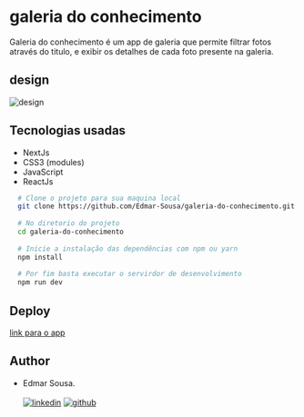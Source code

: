 # galeria do conhecimento
Galeria do conhecimento é um app de galeria que permite filtrar fotos através do titulo, e exibir os detalhes de cada foto presente na galeria.

## design
![design](https://github.com/Edmar-Sousa/teste-dev/blob/main/design.png)

## Tecnologias usadas
- NextJs
- CSS3 (modules)
- JavaScript
- ReactJs

```bash
  # Clone o projeto para sua maquina local
  git clone https://github.com/Edmar-Sousa/galeria-do-conhecimento.git
  
  # No diretorio do projeto
  cd galeria-do-conhecimento
  
  # Inicie a instalação das dependências com npm ou yarn
  npm install
  
  # Por fim basta executar o servirdor de desenvolvimento
  npm run dev
```

## Deploy
[link para o app](https://deploy-drab.vercel.app/)

## Author
- Edmar Sousa. <br><br>
[![linkedin](https://img.shields.io/badge/LinkedIn-0077B5?style=for-the-badge&logo=linkedin&logoColor=white)](https://www.linkedin.com/in/edmar-sousa-9666b0201/)
[![github](https://img.shields.io/badge/GitHub-100000?style=for-the-badge&logo=github&logoColor=white)](https://github.com/Edmar-Sousa)
